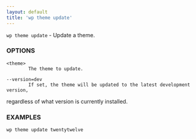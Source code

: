 ```yaml
---
layout: default
title: 'wp theme update'
---
```


`wp theme update` - Update a theme.

### OPTIONS

	<theme>
			The theme to update.

	--version=dev
			If set, the theme will be updated to the latest development version,
regardless of what version is currently installed.

### EXAMPLES

	wp theme update twentytwelve


